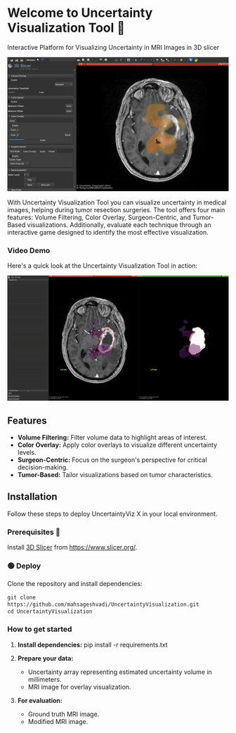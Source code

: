 # Welcome to Uncertainty Visualization Tool 👋

Interactive Platform for Visualizing Uncertainty in MRI Images in 3D slicer

![](UncertaintyVis.png)

With Uncertainty Visualization Tool  you can visualize uncertainty in medical images, helping during tumor resection surgeries. The tool offers four main features: Volume Filtering, Color Overlay, Surgeon-Centric, and Tumor-Based visualizations. Additionally, evaluate each technique through an interactive game designed to identify the most effective visualization.


### Video Demo
Here's a quick look at the Uncertainty Visualization Tool in action:

![Demo](game.gif)


## Features

- **Volume Filtering:** Filter volume data to highlight areas of interest.
- **Color Overlay:** Apply color overlays to visualize different uncertainty levels.
- **Surgeon-Centric:** Focus on the surgeon's perspective for critical decision-making.
- **Tumor-Based:** Tailor visualizations based on tumor characteristics.

## Installation
Follow these steps to deploy UncertaintyViz X in your local environment.

### Prerequisites 🧰

Install [3D Slicer](https://www.slicer.org/) from https://www.slicer.org/.

### 🟢 Deploy
Clone the repository and install dependencies:
```shell
git clone https://github.com/mahsageshvadi/UncertaintyVisualization.git
cd UncertaintyVisualization
```

### How to get started

1. **Install dependencies:**
   pip install -r requirements.txt

2. **Prepare your data:**
   - Uncertainty array representing estimated uncertainty volume in millimeters.
   - MRI image for overlay visualization.

3. **For evaluation:**
   - Ground truth MRI image.
   - Modified MRI image.



